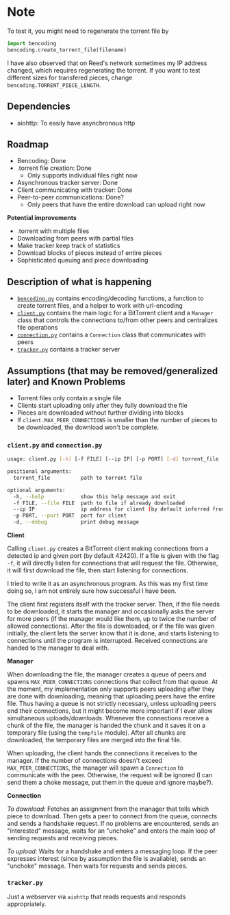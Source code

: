 # Note
To test it, you might need to regenerate the torrent file by
```python
import bencoding
bencoding.create_torrent_file(filename)
```
I have also observed that on Reed's network sometimes my IP address changed, which requires regenerating the torrent.
If you want to test different sizes for transfered pieces, change `bencoding.TORRENT_PIECE_LENGTH`.

## Dependencies
- aiohttp: To easily have asynchronous http

## Roadmap
- Bencoding: Done
- .torrent file creation: Done
  - Only supports individual files right now
- Asynchronous tracker server: Done
- Client communicating with tracker: Done
- Peer-to-peer communications: Done? 
  - Only peers that have the entire download can upload right now

**Potential improvements**
- .torrent with multiple files
- Downloading from peers with partial files
- Make tracker keep track of statistics
- Download blocks of pieces instead of entire pieces
- Sophisticated queuing and piece downloading

## Description of what is happening
* [`bencoding.py`](./bencoding.py) contains encoding/decoding functions, a function to create torrent files, and a helper to work with url-encoding
* [`client.py`](./client.py) contains the main logic for a BitTorrent client and a `Manager` class that controls the connections to/from other peers and centralizes file operations
* [`connection.py`](./connection.py) contains a `Connection` class that communicates with peers
* [`tracker.py`](./tracker.py) contains a tracker server

## Assumptions (that may be removed/generalized later) and Known Problems
* Torrent files only contain a single file
* Clients start uploading only after they fully download the file
* Pieces are downloaded without further dividing into blocks
* If `client.MAX_PEER_CONNECTIONS` is smaller than the number of pieces to be downloaded, the download won't be complete.

### `client.py` and `connection.py`

```bash
usage: client.py [-h] [-f FILE] [--ip IP] [-p PORT] [-d] torrent_file

positional arguments:
  torrent_file          path to torrent file

optional arguments:
  -h, --help            show this help message and exit
  -f FILE, --file FILE  path to file if already downloaded
  --ip IP               ip address for client (by default inferred from socket.gethostbyname_ex())
  -p PORT, --port PORT  port for client
  -d, --debug           print debug message
```
**Client**

Calling `client.py` creates a BitTorrent client making connections from a detected ip and given port (by default 42420).
If a file is given with the flag `-f`, it will directly listen for connections that will request the file.
Otherwise, it will first download the file, then start listening for connections.

I tried to write it as an asynchronous program. As this was my first time doing so, I am not entirely sure how successful I have been.

The client first registers itself with the tracker server. Then, if the file needs to be downloaded, it starts the manager and occasionally asks the server for more peers (if the manager would like them, up to twice the number of allowed connections).
After the file is downloaded, or if the file was given initially, the client lets the server know that it is done, and starts listening to connections until the program is interrupted.
Received connections are handed to the manager to deal with.

**Manager**

When downloading the file, the manager creates a queue of peers and spawns `MAX_PEER_CONNECTIONS` connections that collect from that queue.
At the moment, my implementation only supports peers uploading after they are done with downloading, meaning that uploading peers have the entire file.
Thus having a queue is not strictly necessary, unless uploading peers end their connections, but it might become more important if I ever allow simultaneous uploads/downloads.
Whenever the connections receive a chunk of the file, the manager is handed the chunk and it saves it on a temporary file (using the `tempfile` module).
After all chunks are downloaded, the temporary files are merged into the final file.

When uploading, the client hands the connections it receives to the manager.
If the number of connections doesn't exceed `MAX_PEER_CONNECTIONS`, the manager will spawn a `Connection` to communicate with the peer.
Otherwise, the request will be ignored (I can send them a choke message, put them in the queue and ignore maybe?).

**Connection**

*To download:* Fetches an assignment from the manager that tells which piece to download.
Then gets a peer to connect from the queue, connects and sends a handshake request.
If no problems are encountered, sends an "interested" message, waits for an "unchoke" and enters the main loop of sending requests and receiving pieces.

*To upload:* Waits for a handshake and enters a messaging loop. If the peer expresses interest (since by assumption the file is available), sends an "unchoke" message.
Then waits for requests and sends pieces.

### `tracker.py`

Just a webserver via `aiohttp` that reads requests and responds appropriately.